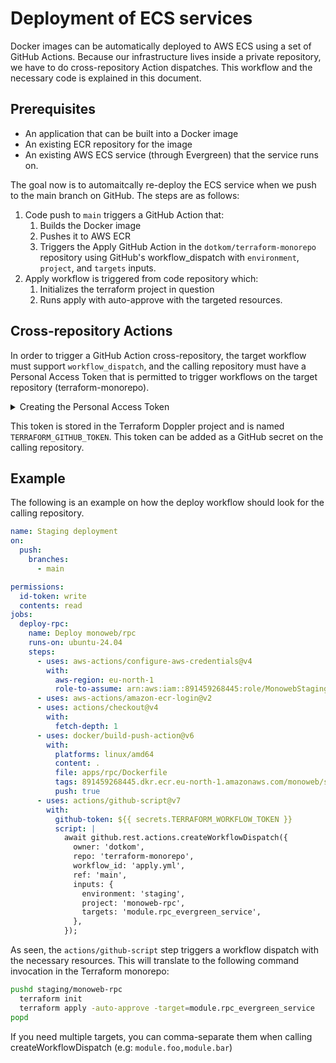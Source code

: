 # Deployment of ECS services

Docker images can be automatically deployed to AWS ECS using a set of GitHub Actions. Because our infrastructure lives inside a private repository, we have to do cross-repository Action dispatches. This workflow and the necessary code is explained in this document.

## Prerequisites

- An application that can be built into a Docker image
- An existing ECR repository for the image
- An existing AWS ECS service (through Evergreen) that the service runs on.

The goal now is to automaitcally re-deploy the ECS service when we push to the main branch on GitHub. The steps are as follows:

1. Code push to `main` triggers a GitHub Action that:
    1. Builds the Docker image
    1. Pushes it to AWS ECR
    1. Triggers the Apply GitHub Action in the `dotkom/terraform-monorepo` repository using GitHub's workflow_dispatch with `environment`, `project`, and `targets` inputs.
1. Apply workflow is triggered from code repository which:
    1. Initializes the terraform project in question
    1. Runs apply with auto-approve with the targeted resources.

## Cross-repository Actions

In order to trigger a GitHub Action cross-repository, the target workflow must support `workflow_dispatch`, and the calling repository must have a Personal Access Token that is permitted to trigger workflows on the target repository (terraform-monorepo).

<details>
  <summary>Creating the Personal Access Token</summary>
  The token needs to have a couple permissions. Start off by creating a Fine-Grained GH Personal Access Token.

  1. Set the owner to `dotkom`
  1. Select the following scopes
      - Actions: read/write
      - Commit statuses: read/write
      - Contents: read/write
      - Issues: read
      - Pull Requests: read
      - Metadata: read
</details>

This token is stored in the Terraform Doppler project and is named `TERRAFORM_GITHUB_TOKEN`. This token can be added as a GitHub secret on the calling repository.

## Example

The following is an example on how the deploy workflow should look for the calling repository.

```yaml
name: Staging deployment
on:
  push:
    branches:
      - main

permissions:
  id-token: write   
  contents: read
jobs:
  deploy-rpc:
    name: Deploy monoweb/rpc
    runs-on: ubuntu-24.04
    steps:
      - uses: aws-actions/configure-aws-credentials@v4
        with:
          aws-region: eu-north-1
          role-to-assume: arn:aws:iam::891459268445:role/MonowebStagingRPCCIRole
      - uses: aws-actions/amazon-ecr-login@v2
      - uses: actions/checkout@v4
        with:
          fetch-depth: 1
      - uses: docker/build-push-action@v6
        with:
          platforms: linux/amd64
          content: .
          file: apps/rpc/Dockerfile
          tags: 891459268445.dkr.ecr.eu-north-1.amazonaws.com/monoweb/staging/rpc:latest
          push: true
      - uses: actions/github-script@v7
        with:
          github-token: ${{ secrets.TERRAFORM_WORKFLOW_TOKEN }}
          script: |
            await github.rest.actions.createWorkflowDispatch({
              owner: 'dotkom',
              repo: 'terraform-monorepo',
              workflow_id: 'apply.yml',
              ref: 'main',
              inputs: {
                environment: 'staging',
                project: 'monoweb-rpc',
                targets: 'module.rpc_evergreen_service',
              },
            });
```

As seen, the `actions/github-script` step triggers a workflow dispatch with the necessary resources. This will translate to the following command invocation in the Terraform monorepo:

```bash
pushd staging/monoweb-rpc
  terraform init
  terraform apply -auto-approve -target=module.rpc_evergreen_service
popd
```

If you need multiple targets, you can comma-separate them when calling createWorkflowDispatch (e.g: `module.foo,module.bar`)


